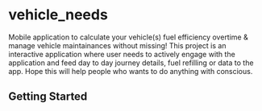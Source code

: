 # vehicle_needs

Mobile application to calculate your vehicle(s) fuel efficiency overtime & manage vehicle maintainances without missing!
This project is an interactive application where user needs to actively engage with the application and feed day to day journey details, fuel refilling or data to the app. Hope this will help people who wants to do anything with conscious.

## Getting Started

